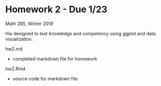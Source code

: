Homework 2 - Due 1/23
================
Math 285, Winter 2019

Hw designed to test knowledge and competency using ggplot and data visualization.

hw2.md
  + completed markdown file for homework

hw2.Rmd
  + source code for markdown file
